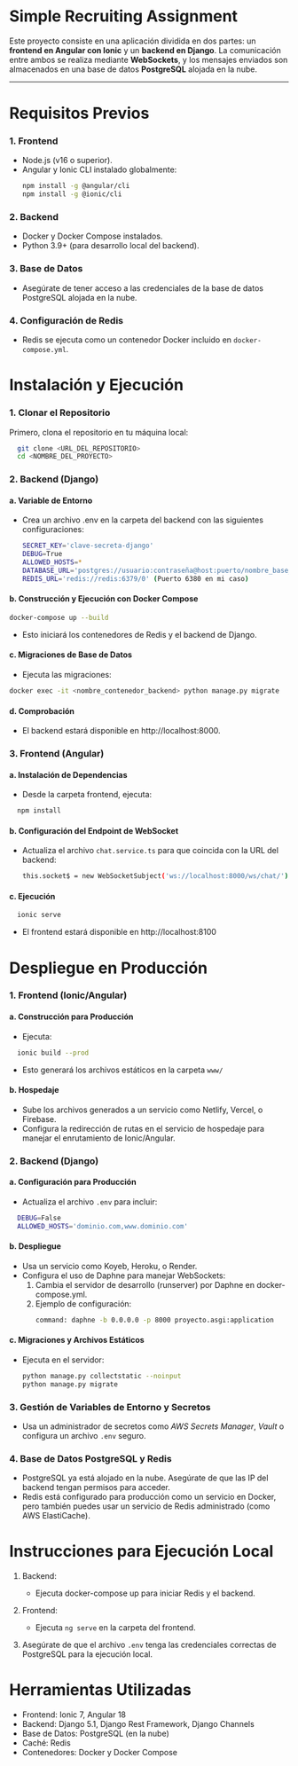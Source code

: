 # Simple Recruiting Assignment  

Este proyecto consiste en una aplicación dividida en dos partes: un **frontend en Angular con Ionic** y un **backend en Django**. La comunicación entre ambos se realiza mediante **WebSockets**, y los mensajes enviados son almacenados en una base de datos **PostgreSQL** alojada en la nube.

---

# Requisitos Previos  

### 1. Frontend  
- Node.js (v16 o superior).  
- Angular y Ionic CLI instalado globalmente: 
  ```bash
  npm install -g @angular/cli
  npm install -g @ionic/cli
  ```

### 2. Backend  
- Docker y Docker Compose instalados.  
- Python 3.9+ (para desarrollo local del backend). 
  
### 3. Base de Datos  
- Asegúrate de tener acceso a las credenciales de la base de datos PostgreSQL alojada en la nube.  

### 4. Configuración de Redis  
-  Redis se ejecuta como un contenedor Docker incluido en `docker-compose.yml`.

  

# Instalación y Ejecución

### 1. Clonar el Repositorio  
Primero, clona el repositorio en tu máquina local:
```bash
  git clone <URL_DEL_REPOSITORIO>
  cd <NOMBRE_DEL_PROYECTO>
````


### 2. Backend (Django)
#### a. Variable de Entorno
- Crea un archivo .env en la carpeta del backend con las siguientes configuraciones: 
  ```bash
  SECRET_KEY='clave-secreta-django' 
  DEBUG=True 
  ALLOWED_HOSTS=*
  DATABASE_URL='postgres://usuario:contraseña@host:puerto/nombre_base_datos'
  REDIS_URL='redis://redis:6379/0' (Puerto 6380 en mi caso) 

#### b. Construcción y Ejecución con Docker Compose
```bash
docker-compose up --build
```
- Esto iniciará los contenedores de Redis y el backend de Django.

#### c. Migraciones de Base de Datos
- Ejecuta las migraciones: <br>
```bash 
docker exec -it <nombre_contenedor_backend> python manage.py migrate
```

#### d. Comprobación
- El backend estará disponible en http://localhost:8000.


### 3. Frontend (Angular)
#### a. Instalación de Dependencias
- Desde la carpeta frontend, ejecuta:
```bash
  npm install
```
#### b. Configuración del Endpoint de WebSocket
- Actualiza el archivo `chat.service.ts` para que coincida con la URL del backend:
  ```bash
  this.socket$ = new WebSocketSubject('ws://localhost:8000/ws/chat/'); // Cambiar según la URL del backend
  ```

#### c. Ejecución
```bash
  ionic serve
```
- El frontend estará disponible en http://localhost:8100



# Despliegue en Producción
### 1. Frontend (Ionic/Angular)
#### a. Construcción para Producción
- Ejecuta:
```bash
  ionic build --prod
```
- Esto generará los archivos estáticos en la carpeta `www/`


#### b. Hospedaje
- Sube los archivos generados a un servicio como Netlify, Vercel, o Firebase.
- Configura la redirección de rutas en el servicio de hospedaje para manejar el enrutamiento de Ionic/Angular.

### 2. Backend (Django)
#### a. Configuración para Producción
- Actualiza el archivo `.env` para incluir:
```bash
  DEBUG=False
  ALLOWED_HOSTS='dominio.com,www.dominio.com'
```

#### b. Despliegue
- Usa un servicio como Koyeb, Heroku, o Render.
- Configura el uso de Daphne para manejar WebSockets:
  1. Cambia el servidor de desarrollo (runserver) por Daphne en docker-compose.yml.
  2. Ejemplo de configuración:
     ```bash
     command: daphne -b 0.0.0.0 -p 8000 proyecto.asgi:application
     ```
#### c. Migraciones y Archivos Estáticos
- Ejecuta en el servidor:
  ```bash
  python manage.py collectstatic --noinput
  python manage.py migrate
  ```
### 3. Gestión de Variables de Entorno y Secretos
- Usa un administrador de secretos como *AWS Secrets Manager*, *Vault* o configura un archivo `.env` seguro.

### 4. Base de Datos PostgreSQL y Redis
- PostgreSQL ya está alojado en la nube. Asegúrate de que las IP del backend tengan permisos para acceder.
- Redis está configurado para producción como un servicio en Docker, pero también puedes usar un servicio de Redis administrado (como AWS ElastiCache).


# Instrucciones para Ejecución Local
1. Backend:
   - Ejecuta docker-compose up para iniciar Redis y el backend.
     
2. Frontend:
   - Ejecuta `ng serve` en la carpeta del frontend.
     
3. Asegúrate de que el archivo `.env` tenga las credenciales correctas de PostgreSQL para la ejecución local.

# Herramientas Utilizadas
- Frontend: Ionic 7, Angular 18
- Backend: Django 5.1, Django Rest Framework, Django Channels
- Base de Datos: PostgreSQL (en la nube)
- Caché: Redis
- Contenedores: Docker y Docker Compose

